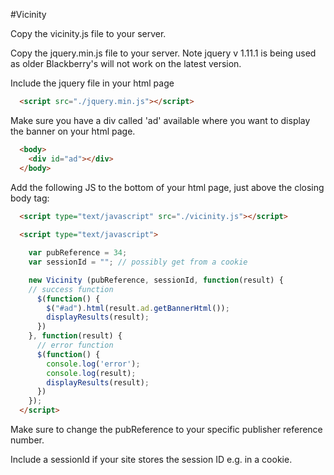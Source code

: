 #Vicinity

Copy the vicinity.js file to your server.

Copy the jquery.min.js file to your server. Note jquery v 1.11.1 is being used as older Blackberry's will not work on the latest version.

Include the jquery file in your html page
```html
  <script src="./jquery.min.js"></script>
```

Make sure you have a div called 'ad' available where you want to display the banner on your html page.

```html
  <body>
    <div id="ad"></div>
  </body>
```

Add the following JS to the bottom of your html page, just above the closing body tag:

```html
  <script type="text/javascript" src="./vicinity.js"></script>
  
  <script type="text/javascript">

    var pubReference = 34;
    var sessionId = ""; // possibly get from a cookie

    new Vicinity (pubReference, sessionId, function(result) {
    // success function
      $(function() {
        $("#ad").html(result.ad.getBannerHtml());
        displayResults(result);
      })
    }, function(result) {
      // error function
      $(function() {
        console.log('error');
        console.log(result);
        displayResults(result);
      })
    });
  </script>
```

Make sure to change the pubReference to your specific publisher reference number.

Include a sessionId if your site stores the session ID e.g. in a cookie.
